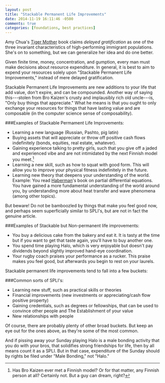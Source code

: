 ```yaml
---
layout: post
title: "Stackable Permanent Life Improvements"
date: 2014-11-19 16:11:46 -0500
comments: true
categories: [foundations, best practices]
---
```

Amy Chua's [Tiger Mother](http://en.wikipedia.org/wiki/Battle_Hymn_of_the_Tiger_Mother) book claims _delayed gratification_ as one of the three invariant characteristics of high-performing immigrant populations. She's on to something, but we can generalize her idea and do one better.

<!--more-->

Given finite time, money, concentration, and gumption, every man must make decisions about resource expenditure. In general, it is best to aim to expend your resources solely upon "Stackable Permanent Life Improvements," instead of mere delayed gratification.

Stackable Permanent Life Improvements are new additions to your life that add value, don't expire, and can be compounded. Another way of saying this---stolen from Bro Kaizen's crusty and implausibly rich old uncle---is, "Only buy things that appreciate." What he means is that you ought to only exchange your resources for things that have lasting value and are composable (in the computer science sense of composability). 

###Examples of Stackable Permament Life Improvements:

- Learning a new language (Russian, Pashto, pig latin)
- Buying assets that will appreciate or throw off positive cash flows indefinitely (bonds, equities, real estate, whatever).
- Gaining experience talking to pretty girls, such that you give off a jaded and experienced vibe and are not intimidated by the next Finnish model you meet.[^1]
- Learning a new skill, such as how to squat with good form. This will allow you to improve your physical fitness indefinitely in the future.
- Learning new theory that deepens your understanding of the world. Example: You read [Haberman](http://www.amazon.com/Applied-Partial-Differential-Equations-Boundary/dp/0130652431)'s book on partial differential equations. You have gained a more fundamental understanding of the world around you, by understanding more about heat transfer and wave phenomena (among other topics). 


But beware! Do not be bamboozled by things that make you feel good now, and perhaps seem superficially similar to SPLI's, but are not in fact the genuine article.

###Examples of Stackable but Non-permanent life improvements:

- You buy a delicious cake from the bakery and eat it. It is tasty at the time but if you want to get that taste again, you'll have to buy another one.
- You spend time playing Halo, which is very enjoyable but doesn't pay dividends beyond slightly improved hand-eye coordination.
- Your rugby coach praises your performance as a rucker. This praise makes you feel good, but afterwards you begin to rest on your laurels.


Stackable permanent life improvements tend to fall into a few buckets: 

###Common sorts of SPLI's:

- Learning new stuff, such as practical skills or theories
- Financial improvements (new investments or appreciating/cash flow positive property)
- Gaining credentials, such as degrees or fellowships, that can be used to convince other people and The Establishment of your value
- New relationships with people

Of course, there are probably plenty of other broad buckets. But keep an eye out for the ones above, as they're some of the most common.

And if pissing away your Sunday playing Halo is a male bonding activity that you do with your bros, that solidifies strong friendships for life, then by all means count it as a SPLI. But in that case, expenditure of the Sunday should by rights be filed under "Male Bonding," not "Halo."

[^1]: Has Bro Kaizen ever met a Finnish model? Or for that matter, any Finnish person at all? Certainly not. But a guy can dream, right?